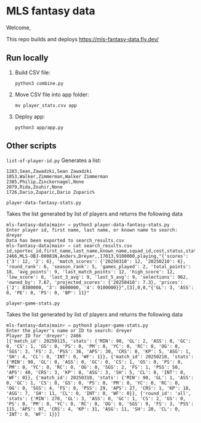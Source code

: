 # MLS fantasy data
Welcome,

This repo builds and deploys https://mls-fantasy-data.fly.dev/ 

## Run locally
1. Build CSV file:
   ```
   python3 combine.py
   ```
3. Move CSV file into app folder:
   ```
   mv player_stats.csv app
   ```
5. Deploy app:
   ```
   python3 app/app.py
   ```


## Other scripts
`list-of-player-id.py`
Generates a list:
```
1283,Sean,Zawadzki,Sean Zawadzki
1053,Walker,Zimmerman,Walker Zimmerman
2385,Philip,Zinckernagel,None
2079,Rida,Zouhir,None
1726,Dario,Zuparic,Dario Zuparic%  
```

`player-data-fantasy-stats.py`

Takes the list generated by list of players and returns the following data

 ```
mls-fantasy-data|main⚡ ⇒ python3 player-data-fantasy-stats.py 
Enter player id, first name, last name, or known name to search: dreyer
Data has been exported to search_results.csv
mls-fantasy-data|main⚡ ⇒ cat search_results.csv 
id,sportec_id,first_name,last_name,known_name,squad_id,cost,status,stats,positions,is_bye,locked,season_stats
2466,MLS-OBJ-00081N,Anders,Dreyer,,17013,9100000,playing,"{'scores': {'3': 12, '2': 6}, 'match_scores': {'20250310': 12, '20250210': 6}, 'round_rank': 6, 'season_rank': 5, 'games_played': 2, 'total_points': 18, 'avg_points': 9, 'last_match_points': 12, 'high_score': 12, 'low_score': 6, 'last_3_avg': 9, 'last_5_avg': 9, 'selections': 962, 'owned_by': 7.67, 'projected_scores': {'20250410': 7.3}, 'prices': {'2': 8300000, '3': 8600000, '4': 9100000}}",[3],0,0,"{'GL': 3, 'ASS': 0, 'PE': 0, 'PS': 0, 'BP': 11}"
```

`player-game-stats.py`

Takes the list generated by list of players and returns the following data

```
mls-fantasy-data|main⚡ ⇒ python3 player-game-stats.py        
Enter the player's name or ID to search: dreyer
Player ID for 'dreyer': 2466
[{'match_id': 20250115, 'stats': {'MIN': 90, 'GL': 2, 'ASS': 0, 'GC': 0, 'CS': 1, 'GS': 0, 'PS': 0, 'PM': 0, 'YC': 0, 'RC': 0, 'OG': 0, 'SGS': 3, 'FS': 2, 'PSS': 36, 'APS': 30, 'CRS': 0, 'KP': 5, 'ASG': 1, 'SH': 4, 'CL': 0, 'INT': 0, 'WF': 1}}, {'match_id': 20250210, 'stats': {'MIN': 90, 'GL': 0, 'ASS': 0, 'GC': 0, 'CS': 1, 'GS': 0, 'PS': 0, 'PM': 0, 'YC': 0, 'RC': 0, 'OG': 0, 'SGS': 2, 'FS': 1, 'PSS': 50, 'APS': 40, 'CRS': 3, 'KP': 8, 'ASG': 3, 'SH': 5, 'CL': 0, 'INT': 0, 'WF': 0}}, {'match_id': 20250310, 'stats': {'MIN': 90, 'GL': 1, 'ASS': 0, 'GC': 1, 'CS': 0, 'GS': 0, 'PS': 0, 'PM': 0, 'YC': 0, 'RC': 0, 'OG': 0, 'SGS': 4, 'FS': 0, 'PSS': 29, 'APS': 27, 'CRS': 1, 'KP': 18, 'ASG': 7, 'SH': 11, 'CL': 0, 'INT': 0, 'WF': 0}}, {'round_id': 'all', 'stats': {'MIN': 270, 'GL': 3, 'ASS': 0, 'GC': 1, 'CS': 2, 'GS': 0, 'PS': 0, 'PM': 0, 'YC': 0, 'RC': 0, 'OG': 0, 'SGS': 9, 'FS': 3, 'PSS': 115, 'APS': 97, 'CRS': 4, 'KP': 31, 'ASG': 11, 'SH': 20, 'CL': 0, 'INT': 0, 'WF': 1}}]
```
